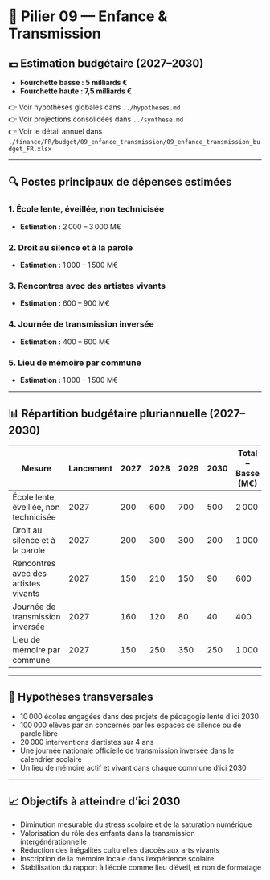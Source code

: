 # 🧮 Pilier 09 — Enfance & Transmission

## 💶 Estimation budgétaire (2027–2030)

- **Fourchette basse : 5 milliards €**
- **Fourchette haute : 7,5 milliards €**

👉 Voir hypothèses globales dans `../hypotheses.md`  
👉 Voir projections consolidées dans `../synthese.md`  
👉 Voir le détail annuel dans `./finance/FR/budget/09_enfance_transmission/09_enfance_transmission_budget_FR.xlsx`


---

## 🔍 Postes principaux de dépenses estimées

### 1. École lente, éveillée, non technicisée
- **Estimation :** 2 000 – 3 000 M€

### 2. Droit au silence et à la parole
- **Estimation :** 1 000 – 1 500 M€

### 3. Rencontres avec des artistes vivants
- **Estimation :** 600 – 900 M€

### 4. Journée de transmission inversée
- **Estimation :** 400 – 600 M€

### 5. Lieu de mémoire par commune
- **Estimation :** 1 000 – 1 500 M€

---

## 📊 Répartition budgétaire pluriannuelle (2027–2030)

| Mesure                                 | Lancement | 2027 | 2028 | 2029 | 2030 | Total – Basse (M€) | Haute (M€) |
|----------------------------------------|-----------|------|------|------|------|---------------------|------------|
| École lente, éveillée, non technicisée | 2027      | 200  | 600  | 700  | 500  | 2 000               | 3 000      |
| Droit au silence et à la parole        | 2027      | 200  | 300  | 300  | 200  | 1 000               | 1 500      |
| Rencontres avec des artistes vivants   | 2027      | 150  | 210  | 150  | 90   | 600                 | 900        |
| Journée de transmission inversée       | 2027      | 160  | 120  | 80   | 40   | 400                 | 600        |
| Lieu de mémoire par commune            | 2027      | 150  | 250  | 350  | 250  | 1 000               | 1 500      |

---

## 📌 Hypothèses transversales

- 10 000 écoles engagées dans des projets de pédagogie lente d’ici 2030  
- 100 000 élèves par an concernés par les espaces de silence ou de parole libre  
- 20 000 interventions d’artistes sur 4 ans  
- Une journée nationale officielle de transmission inversée dans le calendrier scolaire  
- Un lieu de mémoire actif et vivant dans chaque commune d’ici 2030

---

## 📈 Objectifs à atteindre d’ici 2030

- Diminution mesurable du stress scolaire et de la saturation numérique  
- Valorisation du rôle des enfants dans la transmission intergénérationnelle  
- Réduction des inégalités culturelles d’accès aux arts vivants  
- Inscription de la mémoire locale dans l’expérience scolaire  
- Stabilisation du rapport à l’école comme lieu d’éveil, et non de formatage

